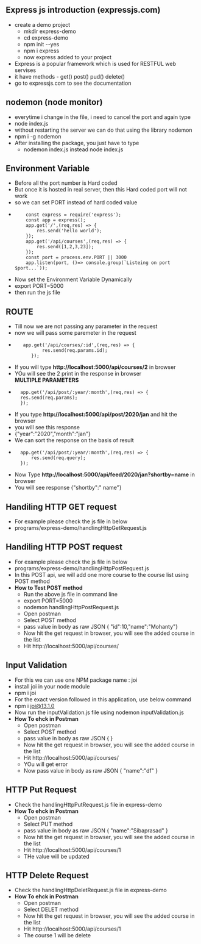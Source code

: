 ## Express js introduction (expressjs.com)
- create a demo project
    - mkdir express-demo
    - cd express-demo
    - npm init --yes
    - npm i express
    - now express added to your project
- Express is a popular framework which is used for RESTFUL web servises
- it have methods - get() post() pud() delete()
- go to expressjs.com to see the documentation

## nodemon (node monitor)
- everytime i change in the file, i need to cancel the port and again type
- node index.js
- without restarting the server we can do that using the library nodemon
- npm i -g nodemon
- After installing the package, you just have to type
    - nodemon index.js instead node index.js
## Environment Variable
- Before all the port number is Hard coded
- But once it is hosted in real server, then this Hard coded port will not work 
- so we can set PORT instead of hard coded value
-   ```
        const express = require('express');
        const app = express();
        app.get('/',(req,res) => {
            res.send('hello world');
        });
        app.get('/api/courses',(req,res) => {
            res.send([1,2,3,23]);
        });
        const port = process.env.PORT || 3000
        app.listen(port, ()=> console.group(`Listeing on port $port...`));
    ```
- Now set the Environment Variable Dynamically
- export PORT=5000
- then run the js file   
## ROUTE 
- Till now we are not passing any parameter in the request
- now we will pass some paremeter in the request
- ```
     app.get('/api/courses/:id',(req,res) => {
            res.send(req.params.id);
        });
  ```
- If you will type **http://localhost:5000/api/courses/2** in browser   
- YOu will see the 2 print in the response in browser   
**MULTIPLE PARAMETERS**  
- ```
    app.get('/api/post/:year/:month',(req,res) => {
    res.send(req.params);
    });
  ```
- If you type **http://localhost:5000/api/post/2020/jan** and hit the browser
- you will see this response
- {"year":"2020","month":"jan"}  
- We can sort the response on the basis of result
- ```
    app.get('/api/post/:year/:month',(req,res) => {
        res.send(req.query);
    });
  ```
- Now Type **http://localhost:5000/api/feed/2020/jan?shortby=name** in browser
- You will see response {"shortby":" name"}

## Handiling HTTP GET request
- For example please check the js file in below
- programs/express-demo/handlingHttpGetRequest.js  
## Handiling HTTP POST request
- For example please check the js file in below
- programs/express-demo/handlingHttpPostRequest.js  
- In this POST api, we will add one more course to the course list using POST method
- **How to Test POST method**
    - Run the above js file in command line
    - export PORT=5000
    - nodemon handlingHttpPostRequest.js
    - Open postman
    - Select POST method
    - pass value in body as raw JSON { "id":10,"name":"Mohanty"}
    - Now hit the get request in browser, you will see the added course in the list
    - Hit http://localhost:5000/api/courses/
## Input Validation
- For this we can use one NPM package name : joi
- install joi in your node module
- npm i joi
- For the exact version followed in this application, use below command
- npm i joi@13.1.0
- Now run the inputValidation.js file using nodemon inputValidation.js
- **How To ehck in Postman**
    - Open postman
    - Select POST method
    - pass value in body as raw JSON { }
    - Now hit the get request in browser, you will see the added course in the list
    - Hit http://localhost:5000/api/courses/   
    - YOu will get error
    - Now pass value in body as raw JSON { "name":"df" }
 ## HTTP Put Request
 - Check the handlingHttpPutRequest.js file in express-demo
 - **How To ehck in Postman**
    - Open postman
    - Select PUT method
    - pass value in body as raw JSON { "name":"Sibaprasad" }
    - Now hit the get request in browser, you will see the added course in the list
    - Hit http://localhost:5000/api/courses/1   
    - THe value will be updated
 ## HTTP Delete Request
 - Check the handlingHttpDeletRequest.js file in express-demo
 - **How To ehck in Postman**
    - Open postman
    - Select DELET method
    - Now hit the get request in browser, you will see the added course in the list
    - Hit http://localhost:5000/api/courses/1   
    - The course 1 will be delete

